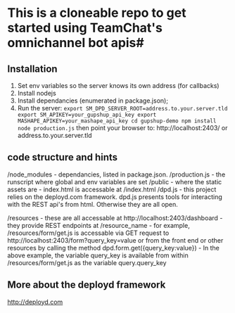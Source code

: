 # This is a cloneable repo to get started using TeamChat's omnichannel bot apis#

## Installation ##

1) Set env variables so the server knows its own address (for callbacks)
2) Install nodejs
3) Install dependancies (enumerated in package.json);
4) Run the server:
`
export SM_DPD_SERVER_ROOT=address.to.your.server.tld
export SM_APIKEY=your_gupshup_api_key
export MASHAPE_APIKEY=your_mashape_api_key
cd gupshup-demo
npm install 
node production.js
`
then point your browser to:
http://localhost:2403/ or address.to.your.server.tld

## code structure and hints ##
/node_modules - dependancies, listed in package.json.
/production.js - the runscript where global and env variables are set
/public - where the static assets are - index.html is accessable at /index.html
/dpd.js - this project relies on the deployd.com framework.  dpd.js presents tools for interacting with the REST api's from html. Otherwise they are all open.

/resources 
    - these are all accessable at http://localhost:2403/dashboard
    - they provide REST endpoints at /resource_name
    - for example, /resources/form/get.js is accessable via GET request to http://localhost:2403/form?query_key=value or from the front end or other resources by calling the method dpd.form.get({query_key:value})
    - In the above example, the variable query_key is available from within /resources/form/get.js as the variable query.query_key

## More about the deployd framework ##
http://deployd.com

